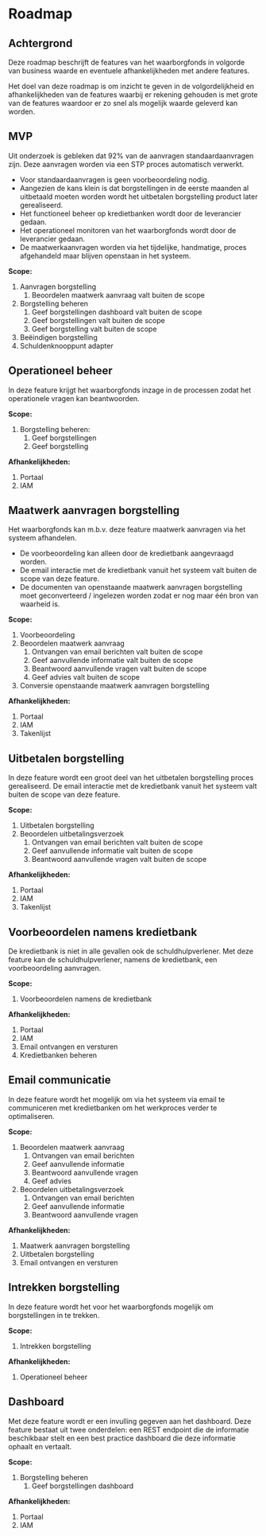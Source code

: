 # Roadmap

## Achtergrond

Deze roadmap beschrijft de features van het waarborgfonds in volgorde van business waarde en eventuele afhankelijkheden met andere features.

Het doel van deze roadmap is om inzicht te geven in de volgordelijkheid en afhankelijkheden van de features waarbij er rekening gehouden is met grote van de features waardoor er zo snel als mogelijk waarde geleverd kan worden.

## MVP

Uit onderzoek is gebleken dat 92% van de aanvragen standaardaanvragen zijn. Deze aanvragen worden via een STP proces automatisch verwerkt.

* Voor standaardaanvragen is geen voorbeoordeling nodig.
* Aangezien de kans klein is dat borgstellingen in de eerste maanden al uitbetaald moeten worden wordt het uitbetalen borgstelling product later gerealiseerd.
* Het functioneel beheer op kredietbanken wordt door de leverancier gedaan.
* Het operationeel monitoren van het waarborgfonds wordt door de leverancier gedaan.
* De maatwerkaanvragen worden via het tijdelijke, handmatige, proces afgehandeld maar blijven openstaan in het systeem.

**Scope:**

1. Aanvragen borgstelling
    1. Beoordelen maatwerk aanvraag valt buiten de scope
1. Borgstelling beheren
    1. Geef borgstellingen dashboard valt buiten de scope
    1. Geef borgstellingen valt buiten de scope
    1. Geef borgstelling valt buiten de scope
1. Beëindigen borgstelling
1. Schuldenknooppunt adapter

## Operationeel beheer

In deze feature krijgt het waarborgfonds inzage in de processen zodat het operationele vragen kan beantwoorden.

**Scope:**

1. Borgstelling beheren:
    1. Geef borgstellingen
    1. Geef borgstelling

**Afhankelijkheden:**

1. Portaal
1. IAM

## Maatwerk aanvragen borgstelling

Het waarborgfonds kan m.b.v. deze feature maatwerk aanvragen via het systeem afhandelen.

* De voorbeoordeling kan alleen door de kredietbank aangevraagd worden.
* De email interactie met de kredietbank vanuit het systeem valt buiten de scope van deze feature.
* De documenten van openstaande maatwerk aanvragen borgstelling moet geconverteerd / ingelezen worden zodat er nog maar één bron van waarheid is.

**Scope:**

1. Voorbeoordeling
1. Beoordelen maatwerk aanvraag
    1. Ontvangen van email berichten valt buiten de scope
    1. Geef aanvullende informatie valt buiten de scope
    1. Beantwoord aanvullende vragen valt buiten de scope
    1. Geef advies valt buiten de scope
1. Conversie openstaande maatwerk aanvragen borgstelling

**Afhankelijkheden:**

1. Portaal
1. IAM
1. Takenlijst

## Uitbetalen borgstelling

In deze feature wordt een groot deel van het uitbetalen borgstelling proces gerealiseerd.
De email interactie met de kredietbank vanuit het systeem valt buiten de scope van deze feature.

**Scope:**

1. Uitbetalen borgstelling
1. Beoordelen uitbetalingsverzoek
    1. Ontvangen van email berichten valt buiten de scope
    1. Geef aanvullende informatie valt buiten de scope
    1. Beantwoord aanvullende vragen valt buiten de scope

**Afhankelijkheden:**

1. Portaal
1. IAM
1. Takenlijst

## Voorbeoordelen namens kredietbank

De kredietbank is niet in alle gevallen ook de schuldhulpverlener. Met deze feature kan de schuldhulpverlener, namens de kredietbank, een voorbeoordeling aanvragen.

**Scope:**

1. Voorbeoordelen namens de kredietbank

**Afhankelijkheden:**

1. Portaal
1. IAM
1. Email ontvangen en versturen
1. Kredietbanken beheren

## Email communicatie

In deze feature wordt het mogelijk om via het systeem via email te communiceren met kredietbanken om het werkproces verder te optimaliseren.

**Scope:**

1. Beoordelen maatwerk aanvraag
    1. Ontvangen van email berichten
    1. Geef aanvullende informatie
    1. Beantwoord aanvullende vragen
    1. Geef advies
1. Beoordelen uitbetalingsverzoek
    1. Ontvangen van email berichten
    1. Geef aanvullende informatie
    1. Beantwoord aanvullende vragen

**Afhankelijkheden:**

1. Maatwerk aanvragen borgstelling
1. Uitbetalen borgstelling
1. Email ontvangen en versturen

## Intrekken borgstelling

In deze feature wordt het voor het waarborgfonds mogelijk om borgstellingen in te trekken.

**Scope:**

1. Intrekken borgstelling

**Afhankelijkheden:**

1. Operationeel beheer

## Dashboard

Met deze feature wordt er een invulling gegeven aan het dashboard. Deze feature bestaat uit twee onderdelen: een REST endpoint die de informatie beschikbaar stelt en een best practice dashboard die deze informatie ophaalt en vertaalt.

**Scope:**

1. Borgstelling beheren
    1. Geef borgstellingen dashboard

**Afhankelijkheden:**

1. Portaal
1. IAM
